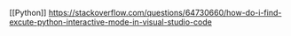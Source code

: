 [[Python]] https://stackoverflow.com/questions/64730660/how-do-i-find-excute-python-interactive-mode-in-visual-studio-code